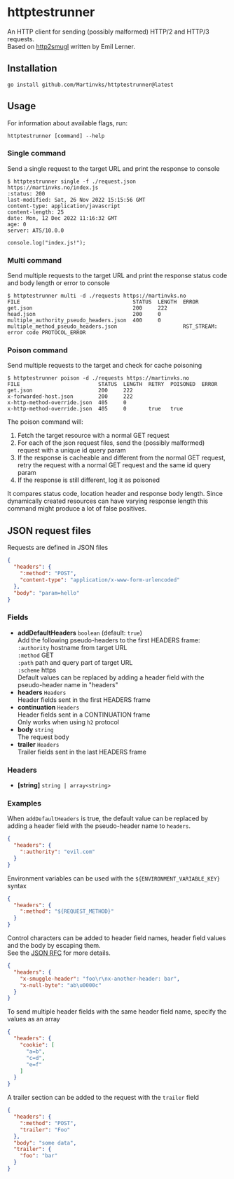 # httptestrunner

An HTTP client for sending (possibly malformed) HTTP/2 and HTTP/3 requests.  
Based on [http2smugl](https://github.com/neex/http2smugl) written by Emil Lerner.

## Installation

```
go install github.com/Martinvks/httptestrunner@latest
```

## Usage

For information about available flags, run:

```
httptestrunner [command] --help
```

### Single command

Send a single request to the target URL and print the response to console

```
$ httptestrunner single -f ./request.json https://martinvks.no/index.js
:status: 200
last-modified: Sat, 26 Nov 2022 15:15:56 GMT
content-type: application/javascript
content-length: 25
date: Mon, 12 Dec 2022 11:16:32 GMT
age: 0
server: ATS/10.0.0

console.log("index.js!");
```

### Multi command

Send multiple requests to the target URL and print the response status code and body length or error to console

```
$ httptestrunner multi -d ./requests https://martinvks.no
FILE                                    STATUS  LENGTH  ERROR                                  
get.json                                200     222                                            
head.json                               200     0                                              
multiple_authority_pseudo_headers.json  400     0                                              
multiple_method_pseudo_headers.json                     RST_STREAM: error code PROTOCOL_ERROR 
```

### Poison command

Send multiple requests to the target and check for cache poisoning

```
$ httptestrunner poison -d ./requests https://martinvks.no
FILE                         STATUS  LENGTH  RETRY  POISONED  ERROR  
get.json                     200     222                             
x-forwarded-host.json        200     222                             
x-http-method-override.json  405     0                               
x-http-method-override.json  405     0       true   true             
```

The poison command will:

1. Fetch the target resource with a normal GET request
2. For each of the json request files, send the (possibly malformed) request with a unique id query param
3. If the response is cacheable and different from the normal GET request,
   retry the request with a normal GET request and the same id query param
4. If the response is still different, log it as poisoned

It compares status code, location header and response body length.
Since dynamically created resources can have varying response length this command might produce a lot of false
positives.

## JSON request files

Requests are defined in JSON files

```json
{
  "headers": {
    ":method": "POST",
    "content-type": "application/x-www-form-urlencoded"
  },
  "body": "param=hello"
}
```

### Fields

* **addDefaultHeaders**  `boolean` (default: `true`)  
  Add the following pseudo-headers to the first HEADERS frame:  
  `:authority` hostname from target URL  
  `:method` GET  
  `:path` path and query part of target URL  
  `:scheme` https  
  Default values can be replaced by adding a header field with the pseudo-header name in \"headers\"
* **headers** `Headers`  
  Header fields sent in the first HEADERS frame
* **continuation** `Headers`  
  Header fields sent in a CONTINUATION frame  
  Only works when using `h2` protocol
* **body** `string`  
  The request body
* **trailer** `Headers`  
  Trailer fields sent in the last HEADERS frame

### Headers

* **[string]** `string | array<string>`

### Examples

When `addDefaultHeaders` is true, the default value can be replaced by adding a header field with the pseudo-header
name to `headers`.

```json
{
  "headers": {
    ":authority": "evil.com"
  }
}
```

Environment variables can be used with the `${ENVIRONMENT_VARIABLE_KEY}` syntax

```json
{
  "headers": {
    ":method": "${REQUEST_METHOD}"
  }
}
```

Control characters can be added to header field names, header field values and the body by escaping them.  
See the [JSON RFC](https://www.rfc-editor.org/rfc/rfc8259.html#section-7) for more details.

```json
{
  "headers": {
    "x-smuggle-header": "foo\r\nx-another-header: bar",
    "x-null-byte": "ab\u0000c"
  }
}
```

To send multiple header fields with the same header field name, specify the values as an array

```json
{
  "headers": {
    "cookie": [
      "a=b",
      "c=d",
      "e=f"
    ]
  }
}
```

A trailer section can be added to the request with the `trailer` field

```json
{
  "headers": {
    ":method": "POST",
    "trailer": "Foo"
  },
  "body": "some data",
  "trailer": {
    "foo": "bar"
  }
}
```